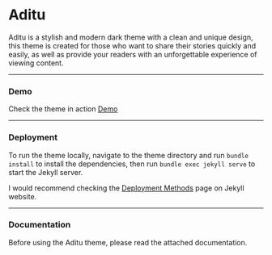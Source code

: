 # Aditu

Aditu is a stylish and modern dark theme with a clean and unique design, this theme is created for those who want to share their stories quickly and easily, as well as provide your readers with an unforgettable experience of viewing content.

* * *

### Demo

Check the theme in action [Demo](https://aditu.netlify.com/)

* * *

### Deployment

To run the theme locally, navigate to the theme directory and run `bundle install` to install the dependencies, then run `bundle exec jekyll serve` to start the Jekyll server.

I would recommend checking the [Deployment Methods](https://jekyllrb.com/docs/deployment-methods/) page on Jekyll website.


* * *

### Documentation

Before using the Aditu theme, please read the attached documentation.
